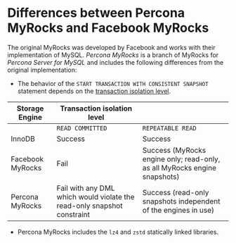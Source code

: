 # Differences between Percona MyRocks and Facebook MyRocks

The original MyRocks was developed by Facebook
and works with their implementation of MySQL.
*Percona MyRocks* is a branch of MyRocks for *Percona Server for MySQL*
and includes the following differences from the original implementation:


* The behavior of the `START TRANSACTION WITH CONSISTENT SNAPSHOT` statement
depends on the [transaction isolation level](https://dev.mysql.com/doc/refman/5.7/en/innodb-transaction-isolation-levels.html).

| Storage Engine| Transaction isolation level |                              |
| ------------- | --------------------------- | ---------------------------- |
|               | `READ COMMITTED`            | `REPEATABLE READ` |
| InnoDB        | Success                     | Success            |
| Facebook MyRocks | Fail | Success (MyRocks engine only; read-only, as all MyRocks engine snapshots)|
| Percona MyRocks | Fail with any DML which would violate the read-only snapshot constraint | Success (read-only snapshots independent of the engines in use) |

* Percona MyRocks includes the `lz4` and `zstd` statically linked libraries.
